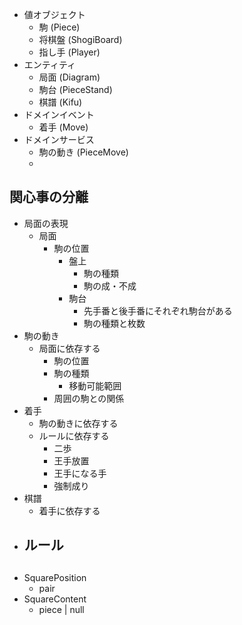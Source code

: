 - 値オブジェクト
    - 駒 (Piece)
    - 将棋盤 (ShogiBoard)
    - 指し手 (Player)
- エンティティ
    - 局面 (Diagram)
    - 駒台 (PieceStand)
    - 棋譜 (Kifu)
- ドメインイベント
    - 着手 (Move)
- ドメインサービス
    - 駒の動き (PieceMove)
    - 

## 関心事の分離

- 局面の表現
    - 局面
        - 駒の位置
            - 盤上
                - 駒の種類
                - 駒の成・不成
            - 駒台
                - 先手番と後手番にそれぞれ駒台がある
                - 駒の種類と枚数
- 駒の動き
    - 局面に依存する
        - 駒の位置
        - 駒の種類
            - 移動可能範囲
        - 周囲の駒との関係
- 着手
    - 駒の動きに依存する
    - ルールに依存する
        - 二歩
        - 王手放置
        - 王手になる手
        - 強制成り
- 棋譜
    - 着手に依存する
- ルール
    - 


## 

- SquarePosition
    - pair
- SquareContent
    - piece | null

